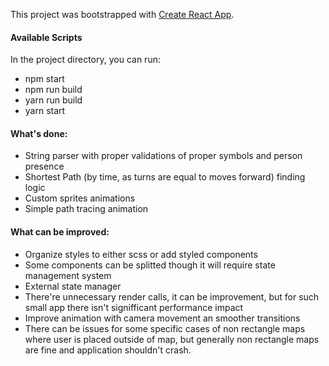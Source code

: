 This project was bootstrapped with [Create React App](https://github.com/facebook/create-react-app).

#### Available Scripts

In the project directory, you can run:

  - npm start 
  - npm run build
  - yarn run build
  - yarn start

#### What's done:

  - String parser with proper validations of proper symbols and person presence
  - Shortest Path (by time, as turns are equal to moves forward) finding logic 
  - Custom sprites animations
  - Simple path tracing animation 
  
#### What can be improved:

  - Organize styles to either scss or add styled components 
  - Some components can be splitted though it will require state management system
  - External state manager
  - There're unnecessary render calls, it can be improvement, but for such small app there isn't signifficant performance impact
  - Improve animation with camera movement an smoother transitions
  - There can be issues for some specific cases of non rectangle maps where user is placed outside of map, but generally non rectangle maps are fine and application shouldn't crash.
